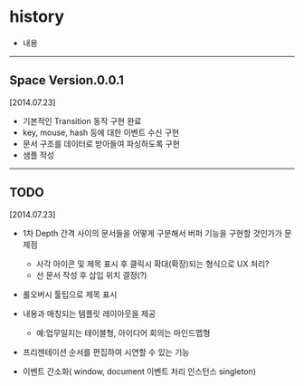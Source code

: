 history
=======

- 내용

-----------------------
Space Version.0.0.1
-----------------------

[2014.07.23]
* 기본적인 Transition 동작 구현 완료
* key, mouse, hash 등에 대한 이벤트 수신 구현
* 문서 구조를 데이터로 받아들여 파싱하도록 구현
* 샘플 작성


-----------------------
TODO
-----------------------

[2014.07.23]
* 1차 Depth 간격 사이의 문서들을 어떻게 구분해서 버퍼 기능을 구현할 것인가가 문제점
  - 사각 아이콘 및 제목 표시 후 클릭시 확대(확장)되는 형식으로 UX 처리?
  - 선 문서 작성 후 삽입 위치 결정(?)

* 롤오버시 툴팁으로 제목 표시
* 내용과 매칭되는 템플릿 레이아웃을 제공 
  - 예:업무일지는 테이블형, 아이디어 회의는 마인드맵형

* 프리젠테이션 순서를 편집하여 시연할 수 있는 기능 
* 이벤트 간소화( window, document 이벤트 처리 인스턴스 singleton)

